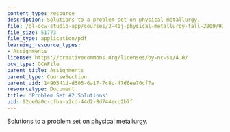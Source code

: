 ```yaml
---
content_type: resource
description: Solutions to a problem set on physical metallurgy.
file: /ol-ocw-studio-app/courses/3-40j-physical-metallurgy-fall-2009/92ce0a0ccfbaa2cd44d28d744ecc2b7f_MIT3_40JF09_sol2.pdf
file_size: 51773
file_type: application/pdf
learning_resource_types:
- Assignments
license: https://creativecommons.org/licenses/by-nc-sa/4.0/
ocw_type: OCWFile
parent_title: Assignments
parent_type: CourseSection
parent_uid: 1490541d-d505-6a17-7c8c-47d6ee70cf7a
resourcetype: Document
title: 'Problem Set #2 Solutions'
uid: 92ce0a0c-cfba-a2cd-44d2-8d744ecc2b7f
---
```

Solutions to a problem set on physical metallurgy.